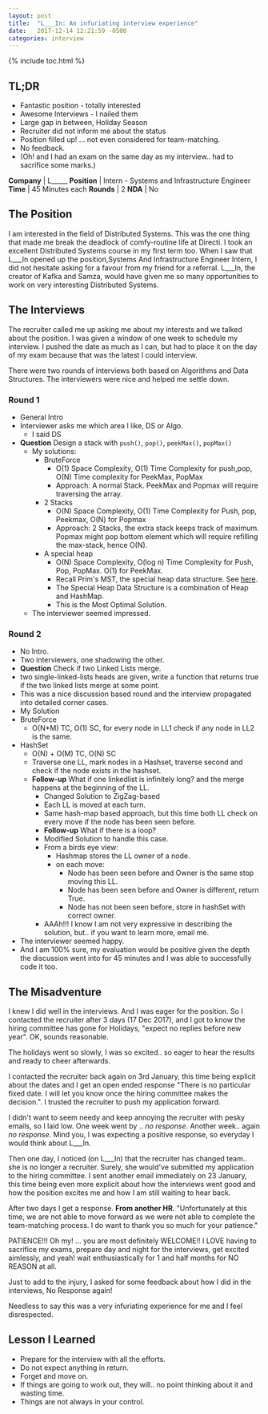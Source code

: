 ```yaml
---
layout: post
title:  "L___In: An infuriating interview experience"
date:   2017-12-14 12:21:59 -0500
categories: interview
---
```

{% include toc.html %}


## TL;DR
  - Fantastic position - totally interested
  - Awesome Interviews - I nailed them
  - Large gap in between, Holiday Season
  - Recruiter did not inform me about the status
  - Position filled up! ... not even considered for team-matching.
  - No feedback.
  - (Oh! and I had an exam on the same day as my interview.. had to sacrifice some marks.)

**Company** | L_____
**Position** | Intern - Systems and Infrastructure Engineer
**Time** | 45 Minutes each
**Rounds** | 2
**NDA** | No



## The Position
I am interested in the field of Distributed Systems. This was the one thing that made me break the deadlock of comfy-routine life at Directi. I took an excellent Distributed Systems course in my first term too. When I saw that L___In opened up the position,Systems And Infrastructure Engineer Intern, I did not hesitate asking for a favour from my friend for a referral. L___In, the creator of Kafka and Samza, would have given me so many opportunities to work on very interesting Distributed Systems.

## The Interviews
The recruiter called me up asking me about my interests and we talked about the position. I was given a window of one week to schedule my interview. I pushed the date as much as I can, but had to place it on the day of my exam because that was the latest I could interview.

There were two rounds of interviews both based on Algorithms and Data Structures. The interviewers were nice and helped me settle down.

### Round 1
- General Intro
- Interviewer asks me which area I like, DS or Algo.
  - I said DS
- **Question** Design a stack with `push()`, `pop()`, `peekMax()`, `popMax()`
  - My solutions:
    - BruteForce
      - O(1) Space Complexity, O(1) Time Complexity for push,pop, O(N) Time complexity for PeekMax, PopMax
      - Approach: A normal Stack. PeekMax and Popmax will require traversing the array.
    - 2 Stacks
      - O(N) Space Complexity, O(1) Time Complexity for Push, pop, Peekmax, O(N) for Popmax
      - Approach: 2 Stacks, the extra stack keeps track of maximum. Popmax might pop bottom element which will require refilling the max-stack, hence O(N).
    - A special heap
      - O(N) Space Complexity, O(log n) Time Complexity for Push, Pop, PopMax. O(1) for PeekMax.
      - Recall Prim's MST, the special heap data structure. See [here](https://www.geeksforgeeks.org/greedy-algorithms-set-5-prims-mst-for-adjacency-list-representation/).
      - The Special Heap Data Structure is a combination of Heap and HashMap.
      - This is the Most Optimal Solution.
  - The interviewer seemed impressed.

### Round 2
 - No Intro.
 - Two interviewers, one shadowing the other.
 - **Question** Check if two Linked Lists merge.
 - two single-linked-lists heads are given, write a function that returns true if the two linked lists merge at some point.
 - This was a nice discussion based round and the interview propagated into detailed corner cases.
 - My Solution
  - BruteForce
    - O(N*M) TC, O(1) SC, for every node in LL1 check if any node in LL2 is the same.
  - HashSet
    - O(N) + O(M) TC, O(N) SC
    - Traverse one LL, mark nodes in a Hashset, traverse second and check if the node exists in the hashset.
    - **Follow-up** What if one linkedlist is infinitely long? and the merge happens at the beginning of the LL.
      - Changed Solution to ZigZag-based
      - Each LL is moved at each turn.
      - Same hash-map based approach, but this time both LL check on every move if the node has been seen before.
      -  **Follow-up** What if there is a loop?
        - Modified Solution to handle this case.
        - From a birds eye view:
          - Hashmap stores the LL owner of a node.
          - on each move:
            - Node has been seen before and Owner is the same stop moving this LL.
            - Node has been seen before and Owner is different, return True.
            - Node has not been seen before, store in hashSet with correct owner.
        - AAAh!!! I know I am not very expressive in describing the solution, but.. if you want to learn more, email me.
  - The interviewer seemed happy.
  - And I am 100% sure, my evaluation would be positive given the depth the discussion went into for 45 minutes and I was able to successfully code it too.


## The Misadventure
I knew I did well in the interviews. And I was eager for the position. So I contacted the recruiter after 3 days (17 Dec 2017), and I got to know the hiring committee has gone for Holidays, "expect no replies before new year". OK, sounds reasonable.

The holidays went so slowly, I was so excited.. so eager to hear the results and ready to cheer afterwards.

I contacted the recruiter back again on 3rd January, this time being explicit about the dates and I get an open ended response "There is no particular fixed date. I will let you know once the hiring committee makes the decision.". I trusted the recruiter to push my application forward.

I didn't want to seem needy and keep annoying the recruiter with pesky emails, so I laid low. One week went by .. *no response*. Another week.. again *no response*. Mind you, I was expecting a positive response, so everyday I would think about L___In.

Then one day, I noticed (on L___In) that the recruiter has changed team.. she is no longer a recruiter. Surely, she would've submitted my application to the hiring committee. I sent another email immediately on 23 January, this time being even more explicit about how the interviews went good and how the position excites me and how I am still waiting to hear back.

After two days I get a response. **From another HR**. "Unfortunately at this time, we are not able to move forward as we were not able to complete the team-matching process. I do want to thank you so much for your patience."

PATIENCE!!! Oh my! ... you are most definitely WELCOME!! I LOVE having to sacrifice my exams, prepare day and night for the interviews, get excited aimlessly, and yeah! wait enthusiastically for 1 and half months for NO REASON at all.

Just to add to the injury, I asked for some feedback about how I did in the interviews, No Response again!

Needless to say this was a very infuriating experience for me and I feel disrespected.

## Lesson I Learned
- Prepare for the interview with all the efforts.
- Do not expect anything in return.
- Forget and move on.
- If things are going to work out, they will.. no point thinking about it and wasting time.
- Things are not always in your control.
